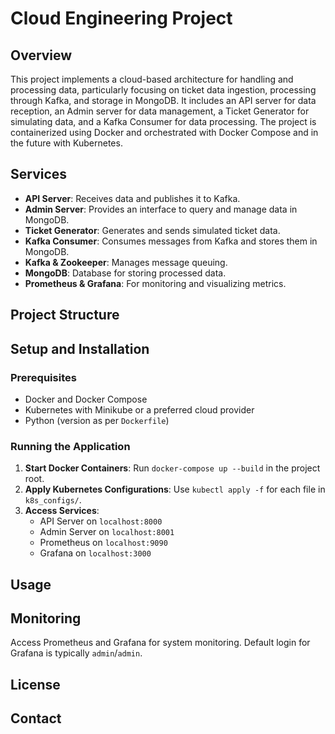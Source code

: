 # Cloud Engineering Project

## Overview

This project implements a cloud-based architecture for handling and processing data, particularly focusing on ticket data ingestion, processing through Kafka, and storage in MongoDB. It includes an API server for data reception, an Admin server for data management, a Ticket Generator for simulating data, and a Kafka Consumer for data processing. The project is containerized using Docker and orchestrated with Docker Compose and in the future with Kubernetes.

## Services

- **API Server**: Receives data and publishes it to Kafka.
- **Admin Server**: Provides an interface to query and manage data in MongoDB.
- **Ticket Generator**: Generates and sends simulated ticket data.
- **Kafka Consumer**: Consumes messages from Kafka and stores them in MongoDB.
- **Kafka & Zookeeper**: Manages message queuing.
- **MongoDB**: Database for storing processed data.
- **Prometheus & Grafana**: For monitoring and visualizing metrics.

## Project Structure

## Setup and Installation

### Prerequisites

- Docker and Docker Compose
- Kubernetes with Minikube or a preferred cloud provider
- Python (version as per `Dockerfile`)

### Running the Application

1. **Start Docker Containers**: Run `docker-compose up --build` in the project root.
2. **Apply Kubernetes Configurations**: Use `kubectl apply -f` for each file in `k8s_configs/`.
3. **Access Services**:
   - API Server on `localhost:8000`
   - Admin Server on `localhost:8001`
   - Prometheus on `localhost:9090`
   - Grafana on `localhost:3000`

## Usage

## Monitoring

Access Prometheus and Grafana for system monitoring. Default login for Grafana is typically `admin`/`admin`.

## License

## Contact
